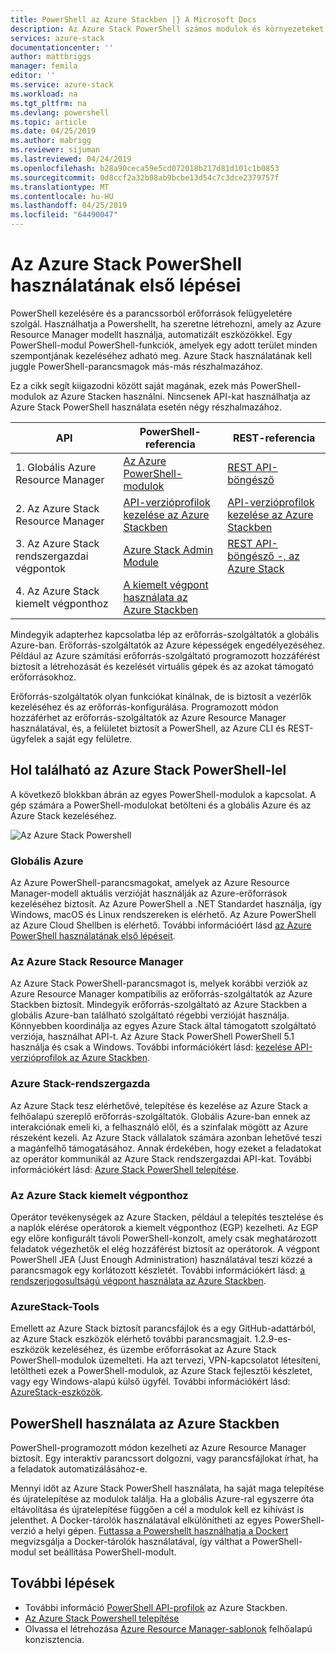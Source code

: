 ```yaml
---
title: PowerShell az Azure Stackben |} A Microsoft Docs
description: Az Azure Stack PowerShell számos modulok és környezeteket.
services: azure-stack
documentationcenter: ''
author: mattbriggs
manager: femila
editor: ''
ms.service: azure-stack
ms.workload: na
ms.tgt_pltfrm: na
ms.devlang: powershell
ms.topic: article
ms.date: 04/25/2019
ms.author: mabrigg
ms.reviewer: sijuman
ms.lastreviewed: 04/24/2019
ms.openlocfilehash: b28a90ceca59e5cd072018b217d81d101c1b0853
ms.sourcegitcommit: 0d8ccf2a32b08ab9bcbe13d54c7c3dce2379757f
ms.translationtype: MT
ms.contentlocale: hu-HU
ms.lasthandoff: 04/25/2019
ms.locfileid: "64490047"
---
```

# <a name="get-started-with-powershell-on-azure-stack"></a>Az Azure Stack PowerShell használatának első lépései

PowerShell kezelésére és a parancssorból erőforrások felügyeletére szolgál. Használhatja a Powershellt, ha szeretne létrehozni, amely az Azure Resource Manager modellt használja, automatizált eszközökkel. Egy PowerShell-modul PowerShell-funkciók, amelyek egy adott terület minden szempontjának kezeléséhez adható meg. Azure Stack használatának kell juggle PowerShell-parancsmagok más-más részhalmazához.

Ez a cikk segít kiigazodni között saját magának, ezek más PowerShell-modulok az Azure Stacken használni. Nincsenek API-kat használhatja az Azure Stack PowerShell használata esetén négy részhalmazához.

| API | PowerShell-referencia | REST-referencia |
| --- | --- | --- |
| 1. Globális Azure Resource Manager | [Az Azure PowerShell-modulok](https://github.com/Azure/azure-powershell/blob/master/documentation/azure-powershell-modules.md) | [REST API-böngésző](https://docs.microsoft.com/rest/api/) |
| 2. Az Azure Stack Resource Manager | [API-verzióprofilok kezelése az Azure Stackben](azure-stack-version-profiles.md) | [API-verzióprofilok kezelése az Azure Stackben](azure-stack-version-profiles.md) |
| 3. Az Azure Stack rendszergazdai végpontok | [Azure Stack Admin Module](https://docs.microsoft.com/powershell/azure/azure-stack/overview) | [REST API-böngésző -, az Azure Stack](https://docs.microsoft.com/rest/api/?term=Azure%20Azure%20Stack%20Admin) |
| 4.  Az Azure Stack kiemelt végponthoz | [A kiemelt végpont használata az Azure Stackben](../operator/azure-stack-privileged-endpoint.md) | |

Mindegyik adapterhez kapcsolatba lép az erőforrás-szolgáltatók a globális Azure-ban. Erőforrás-szolgáltatók az Azure képességek engedélyezéséhez. Például az Azure számítási erőforrás-szolgáltató programozott hozzáférést biztosít a létrehozását és kezelését virtuális gépek és az azokat támogató erőforrásokhoz.

Erőforrás-szolgáltatók olyan funkciókat kínálnak, de is biztosít a vezérlők kezeléséhez és az erőforrás-konfigurálása. Programozott módon hozzáférhet az erőforrás-szolgáltatók az Azure Resource Manager használatával, és, a felületet biztosít a PowerShell, az Azure CLI és REST-ügyfelek a saját egy felületre.

## <a name="where-to-find-azure-stack-powershell"></a>Hol található az Azure Stack PowerShell-lel

A következő blokkban ábrán az egyes PowerShell-modulok a kapcsolat. A gép számára a PowerShell-modulokat betölteni és a globális Azure és az Azure Stack kezeléséhez.

![Az Azure Stack Powershell](media/azure-stack-powershell-overview/Azure-Stack-PowerShell.png)

### <a name="global-azure"></a>Globális Azure

Az Azure PowerShell-parancsmagokat, amelyek az Azure Resource Manager-modell aktuális verzióját használják az Azure-erőforrások kezeléséhez biztosít. Az Azure PowerShell a .NET Standardet használja, így Windows, macOS és Linux rendszereken is elérhető. Az Azure PowerShell az Azure Cloud Shellben is elérhető. További információért lásd [az Azure PowerShell használatának első lépéseit](https://docs.microsoft.com/powershell/azure/get-started-azureps).

### <a name="azure-stack-resource-manager"></a>Az Azure Stack Resource Manager

Az Azure Stack PowerShell-parancsmagot is, melyek korábbi verziók az Azure Resource Manager kompatibilis az erőforrás-szolgáltatók az Azure Stackben biztosít. Mindegyik erőforrás-szolgáltató az Azure Stackben a globális Azure-ban található szolgáltató régebbi verzióját használja. Könnyebben koordinálja az egyes Azure Stack által támogatott szolgáltató verziója, használhat API-t. Az Azure Stack PowerShell PowerShell 5.1 használja és csak a Windows. További információkért lásd: [kezelése API-verzióprofilok az Azure Stackben](azure-stack-version-profiles.md).

### <a name="azure-stack-administrator"></a>Azure Stack-rendszergazda

Az Azure Stack tesz elérhetővé, telepítése és kezelése az Azure Stack a felhőalapú szereplő erőforrás-szolgáltatók. Globális Azure-ban ennek az interakciónak emeli ki, a felhasználó elől, és a színfalak mögött az Azure részeként kezeli. Az Azure Stack vállalatok számára azonban lehetővé teszi a magánfelhő támogatásához. Annak érdekében, hogy ezeket a feladatokat az operátor kommunikál az Azure Stack rendszergazdai API-kat. További információkért lásd: [Azure Stack PowerShell telepítése](../operator/azure-stack-powershell-install.md).

### <a name="azure-stack-privileged-endpoint"></a>Az Azure Stack kiemelt végponthoz

Operátor tevékenységek az Azure Stacken, például a telepítés tesztelése és a naplók elérése operátorok a kiemelt végponthoz (EGP) kezelheti. Az EGP egy előre konfigurált távoli PowerShell-konzolt, amely csak meghatározott feladatok végezhetők el elég hozzáférést biztosít az operátorok. A végpont PowerShell JEA (Just Enough Administration) használatával teszi közzé a parancsmagok egy korlátozott készletét. További információkért lásd: [a rendszerjogosultságú végpont használata az Azure Stackben](../operator/azure-stack-privileged-endpoint.md).

### <a name="azurestack-tools"></a>AzureStack-Tools

Emellett az Azure Stack biztosít parancsfájlok és a egy GitHub-adattárból, az Azure Stack eszközök elérhető további parancsmagjait. 1.2.9-es-eszközök kezeléséhez, és üzembe erőforrásokat az Azure Stack PowerShell-modulok üzemelteti. Ha azt tervezi, VPN-kapcsolatot létesíteni, letöltheti ezek a PowerShell-modulok, az Azure Stack fejlesztői készletet, vagy egy Windows-alapú külső ügyfél. További információkért lásd: [AzureStack-eszközök](https://github.com/Azure/AzureStack-Tools).

## <a name="working-with-powershell-on-azure-stack"></a>PowerShell használata az Azure Stackben

PowerShell-programozott módon kezelheti az Azure Resource Manager biztosít. Egy interaktív parancssort dolgozni, vagy parancsfájlokat írhat, ha a feladatok automatizálásához-e.

Mennyi időt az Azure Stack PowerShell használata, ha saját maga telepítése és újratelepítése az modulok találja. Ha a globális Azure-ral egyszerre óta eltávolítása és újratelepítése függően a cél a modulok kell ez kihívást is jelenthet. A Docker-tárolók használatával elkülönítheti az egyes PowerShell-verzió a helyi gépen. [Futtassa a Powershellt használhatja a Dockert](azure-stack-powershell-user-docker.md) megvizsgálja a Docker-tárolók használatával, így válthat a PowerShell-modul set beállítása PowerShell-modult.


## <a name="next-steps"></a>További lépések

- További információ [PowerShell API-profilok](azure-stack-version-profiles.md) az Azure Stackben.
- [Az Azure Stack Powershell telepítése](../operator/azure-stack-powershell-install.md)
- Olvassa el létrehozása [Azure Resource Manager-sablonok](azure-stack-develop-templates.md) felhőalapú konzisztencia.